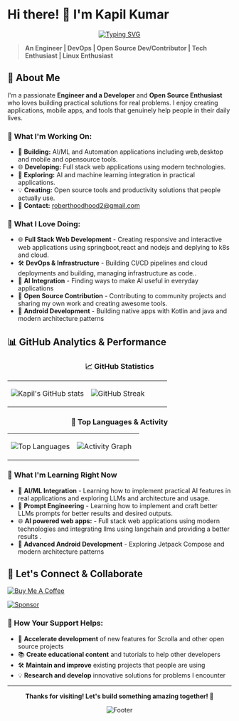 # Hi there! 👋 I'm Kapil Kumar

<div align="center">

[![Typing SVG](https://readme-typing-svg.herokuapp.com?font=Fira+Code&pause=1000&color=36BCF7&center=true&vCenter=true&width=600&lines=Full+Stack+Developer+%7C+DevOps+Engineer;Open+Source+Enthusiast+%7C+Tech+Explorer;Building+Creative+Solutions+for+Real+Problems;Android+%7C+Web+%7C+Cloud+%7C+Learning)](https://git.io/typing-svg)

</div>

> **An Engineer | DevOps | Open Source Dev/Contributor | Tech Enthusiast | Linux Enthusiast**

## 🚀 About Me

I'm a passionate **Engineer and a Developer** and **Open Source Enthusiast** who loves building practical solutions for real problems. I enjoy creating applications, mobile apps, and tools that genuinely help people in their daily lives.

### 🎯 **What I'm Working On:**
- 🔭 **Building:**  AI/ML and Automation applications including web,desktop and mobile and opensource tools.
- 🌐 **Developing:** Full stack web applications using modern technologies.
- 🤖 **Exploring:** AI and machine learning integration in practical applications.
- 💡 **Creating:** Open source tools and productivity solutions that people actually use.
- 📧 **Contact:** roberthoodhood2@gmail.com


### 🚀 **What I Love Doing:**
- 🌐 **Full Stack Web Development** - Creating responsive and interactive web applications using springboot,react and nodejs and deplying to k8s and cloud.
- 🛠️ **DevOps & Infrastructure** - Building CI/CD pipelines and cloud deployments and building, managing infrastructure as code..
- 🤖 **AI Integration** - Finding ways to make AI useful in everyday applications
- 🔧 **Open Source Contribution** - Contributing to community projects and sharing my own work and creating awesome tools.
- 📱 **Android Development** - Building native apps with Kotlin and java and modern architecture patterns


## 📊 GitHub Analytics & Performance

<div align="center">

### **📈 GitHub Statistics**

<table>
<tr>
<td width="50%">

![Kapil's GitHub stats](https://github-readme-stats.vercel.app/api?username=W1LDN16H7&theme=tokyonight&show_icons=true&hide_border=true&count_private=true&include_all_commits=true)

</td>
<td width="50%">

![GitHub Streak](https://github-readme-streak-stats.herokuapp.com/?user=W1LDN16H7&theme=tokyonight&hide_border=true)

</td>
</tr>
</table>

### **🎯 Top Languages & Activity**

<table>
<tr>
<td width="50%">

![Top Languages](https://github-readme-stats.vercel.app/api/top-langs/?username=W1LDN16H7&theme=tokyonight&show_icons=true&hide_border=true&layout=compact&langs_count=8)

</td>
<td width="50%">

![Activity Graph](https://github-readme-activity-graph.vercel.app/graph?username=W1LDN16H7&theme=tokyo-night&hide_border=true&area=true)

</td>
</tr>
</table>


</div>



### 🌱 **What I'm Learning Right Now**
- 🤖 **AI/ML Integration** - Learning how to implement practical AI features in real applications and exploring LLMs and architecture and usage.
- 🤖 **Prompt Engineering** - Learning how to implement and craft better LLMs prompts for better results and desired outputs.
- 🌐 **AI powered web apps:** - Full stack web applications using modern technologies and integrating llms using langchain and providing a better results .
- 📱 **Advanced Android Development** - Exploring Jetpack Compose and modern architecture patterns


## 🤝 Let's Connect & Collaborate


</td>

<td align="center">

<td align="center">





[![Buy Me A Coffee](https://img.shields.io/badge/Buy%20Me%20A%20Coffee-FFDD00?style=for-the-badge&logo=buy-me-a-coffee&logoColor=black)](https://buymeacoffee.com/kapil7.kumar)


</td>
<td align="center">

[![Sponsor](https://img.shields.io/badge/Sponsor-GitHub-red?style=for-the-badge&logo=github&logoColor=white)](https://github.com/sponsors/W1LDN16H7)


</td>
</tr>
</table>

### **🎯 How Your Support Helps:**
- 🚀 **Accelerate development** of new features for Scrolla and other open source projects
- 📚 **Create educational content** and tutorials to help other developers  
- 🛠️ **Maintain and improve** existing projects that people are using
- 💡 **Research and develop** innovative solutions for problems I encounter

</div>

---

<div align="center">



**Thanks for visiting! Let's build something amazing together! 🚀**

![Footer](https://capsule-render.vercel.app/api?type=waving&color=gradient&height=100&section=footer)

</div>
